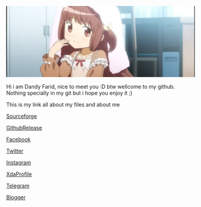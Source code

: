 <p align="center">
 <img src="https://github.com/koito97/koito97/blob/master/MyFotoProfile.jpg" > 
</p>

Hi i am Dandy Farid, nice to meet you :D btw wellcome to my github. Nothing specially in my git but i hope you enjoy it ;)

This is my link all about my files and about me

[Sourceforge](https://sourceforge.net/projects/dandyfarid)

[GithubRelease](https://github.com/koito97/yuuki_yuuna_release)

[Facebook](https://www.facebook.com/koito97)

[Twitter](https://twitter.com/koito97)

[Instagram](https://www.instagram.com/koito_97)

[XdaProfile](https://forum.xda-developers.com/member.php?u=9414892)

[Telegram](https://t.me/koito97)

[Blogger](https://koito97.blogspot.com)
